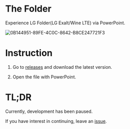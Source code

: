 # The Folder
Experience LG Folder(LG Exalt/Wine LTE) via PowerPoint.

![0B144951-89FE-4C0C-8642-B8CE247721F3](https://user-images.githubusercontent.com/82555878/208377415-de744891-47af-4579-b7c2-ff6c9380da43.png)

# Instruction

1. Go to [releases](https://github.com/Dr-Sauce/thefolder/releases/latest) and download the latest version.

2. Open the file with PowerPoint.

# TL;DR

Currently, development has been paused. 

If you have interest in continuing, leave an [issue](https://github.com/Dr-Sauce/TheFolder/issues/new).
